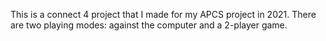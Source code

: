 This is a connect 4 project that I made for my APCS project in 2021. There are two playing modes: against the computer and a 2-player game. 
